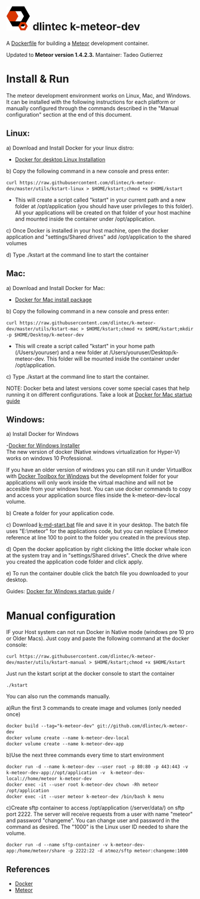 ![alt tag](https://github.com/dlintec/k-meteor-dev/raw/master/utils/dlintec1.png) dlintec k-meteor-dev
==========


A [Dockerfile](http://docs.docker.io/en/latest/reference/builder/) for building a [Meteor](http://www.meteor.com)
development container.

Updated to **Meteor version 1.4.2.3.**
Mantainer: Tadeo Gutierrez

Install & Run
=============

The meteor development environment works on Linux, Mac, and Windows. It can be installed with the following instructions for each platform or manually configured through the commands described in the "Manual configuration" section at the end of this document.


Linux:
--------------------

a) Download and Install Docker for your linux distro: 

- <a href="https://docs.docker.com/engine/installation/linux/" target="_blank">Docker for desktop Linux Installation</a>

b) Copy the following command in a new console and press enter: 

    curl https://raw.githubusercontent.com/dlintec/k-meteor-dev/master/utils/kstart-linux > $HOME/kstart;chmod +x $HOME/kstart
    
- This will create a script called "kstart" in your current path and a new folder at /opt/application (you should have user privileges to this folder). All your applications will be created on that folder of your host machine and mounted inside the container under /opt/application.

c) Once Docker is installed in your host machine, open the docker application and "settings/Shared drives" add /opt/application to the shared volumes

d) Type ./kstart at the command line to start the container

Mac:
-----------------

a) Download and Install Docker for Mac:

- <a href="https://download.docker.com/mac/stable/Docker.dmg" target="_blank">Docker for Mac install package</a>

b) Copy the following command in a new console and press enter:

    curl https://raw.githubusercontent.com/dlintec/k-meteor-dev/master/utils/kstart-mac > $HOME/kstart;chmod +x $HOME/kstart;mkdir -p $HOME/Desktop/k-meteor-dev

    
- This will create a script called "kstart" in your home path (/Users/youruser) and a new folder at /Users/youruser/Desktop/k-meteor-dev. This folder will be mounted inside the container under /opt/application.

c) Type ./kstart at the command line to start the container. 

NOTE: Docker beta and latest versions cover some special cases that help running it on different configurations. Take a look at  [Docker for Mac startup guide](https://docs.docker.com/docker-for-mac/)


Windows:
--------------------

a) Install Docker for Windows

-[Docker for Windows Installer](https://download.docker.com/win/stable/InstallDocker.msi)  
The new version of docker (Native windows virtualization for Hyper-V) works on windows 10 Professional. 

If you have an older version of windows you can still run it under VirtualBox with <a href="https://docs.docker.com/toolbox/toolbox_install_windows/" target="_blank">Docker Toolbox for Windows</a> but the development folder for your applications will only work  inside the virtual machine and will not be accesible from your windows host. You can use docker commands to copy and access your application source files inside the k-meteor-dev-local volume.

b) Create a folder for your application code. 

c) Download <a href="https://raw.githubusercontent.com/dlintec/k-meteor-dev/master/utils/k-md-start.bat" target="_blank">k-md-start.bat</a> file and save it in your desktop. The batch file uses "E:\meteor" for the applications code, but you can replace E:\meteor reference at line 100 to point to the folder you created in the previous step.

d) Open the docker application by right clicking the little docker whale icon at the system tray and in "settings/Shared drives". Check the drive where you created the application code folder and click apply.

e) To run the container double click the batch file you downloaded to your desktop. 



Guides: [Docker for Windows startup guide](https://docs.docker.com/docker-for-windows/) / 


Manual configuration
==================================================

IF your Host system can not run Docker in Native mode (windows pre 10 pro or Older Macs). Just copy and paste the following command at the docker console:

    curl https://raw.githubusercontent.com/dlintec/k-meteor-dev/master/utils/kstart-manual > $HOME/kstart;chmod +x $HOME/kstart
    
Just run the kstart script at the docker console to start the container

    ./kstart
    


You can also run the commands manually.

    
a)Run the first 3 commands to create image and volumes (only needed once)

    docker build --tag="k-meteor-dev" git://github.com/dlintec/k-meteor-dev
    docker volume create --name k-meteor-dev-local
    docker volume create --name k-meteor-dev-app

b)Use the next three commands every time to start environment

    docker run -d --name k-meteor-dev --user root -p 80:80 -p 443:443 -v k-meteor-dev-app://opt/application -v  k-meteor-dev-local://home/meteor k-meteor-dev
    docker exec -it --user root k-meteor-dev chown -Rh meteor /opt/application
    docker exec -it --user meteor k-meteor-dev /bin/bash k menu
    
c)Create sftp container to access /opt/application (/server/data/) on sftp  port 2222. The server will receive requests from a user with name "meteor" and password "changeme". You can change user and password in the command as desired. The "1000" is the Linux user ID needed to share the volume.

    docker run -d --name sftp-container -v k-meteor-dev-app:/home/meteor/share -p 2222:22 -d atmoz/sftp meteor:changeme:1000

References
----------

- [Docker](http://docker.io)
- [Meteor](http://meteor.com)
